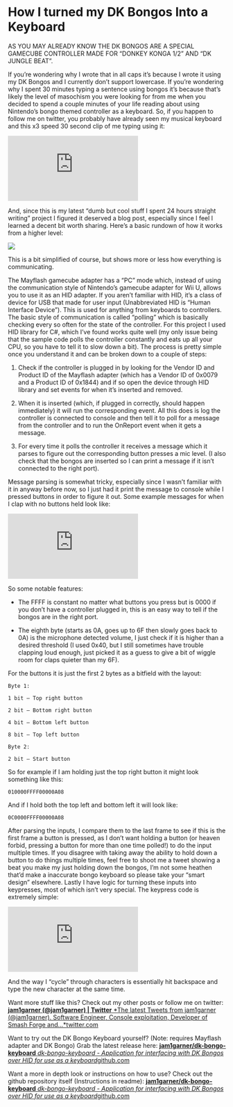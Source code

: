 
# How I turned my DK Bongos Into a Keyboard



AS YOU MAY ALREADY KNOW THE DK BONGOS ARE A SPECIAL GAMECUBE CONTROLLER MADE FOR “DONKEY KONGA 1/2” AND “DK JUNGLE BEAT”.

If you’re wondering why I wrote that in all caps it’s because I wrote it using my DK Bongos and I currently don’t support lowercase. If you’re wondering why I spent 30 minutes typing a sentence using bongos it’s because that’s likely the level of masochism you were looking for from me when you decided to spend a couple minutes of your life reading about using Nintendo’s bongo themed controller as a keyboard. So, if you happen to follow me on twitter, you probably have already seen my musical keyboard and this x3 speed 30 second clip of me typing using it:

<iframe src="https://medium.com/media/01fe4b3861f08785466671d05516ea7e" frameborder=0></iframe>

And, since this is my latest “dumb but cool stuff I spent 24 hours straight writing” project I figured it deserved a blog post, especially since I feel I learned a decent bit worth sharing. Here’s a basic rundown of how it works from a higher level:

![](https://cdn-images-1.medium.com/max/2000/1*aIn-J_TDuDyuPlplDBvhKw.png)

This is a bit simplified of course, but shows more or less how everything is communicating.

The Mayflash gamecube adapter has a “PC” mode which, instead of using the communication style of Nintendo’s gamecube adapter for Wii U, allows you to use it as an HID adapter. If you aren’t familiar with HID, it’s a class of device for USB that made for user input (Unabbreviated HID is “Human Interface Device”). This is used for anything from keyboards to controllers. The basic style of communication is called “polling” which is basically checking every so often for the state of the controller. For this project I used HID library for C#, which I’ve found works quite well (my only issue being that the sample code polls the controller constantly and eats up all your CPU, so you have to tell it to slow down a bit). The process is pretty simple once you understand it and can be broken down to a couple of steps:

1. Check if the controller is plugged in by looking for the Vendor ID and Product ID of the Mayflash adapter (which has a Vendor ID of 0x0079 and a Product ID of 0x1844) and if so open the device through HID library and set events for when it’s inserted and removed.

1. When it is inserted (which, if plugged in correctly, should happen immediately) it will run the corresponding event. All this does is log the controller is connected to console and then tell it to poll for a message from the controller and to run the OnReport event when it gets a message.

1. For every time it polls the controller it receives a message which it parses to figure out the corresponding button presses a mic level. (I also check that the bongos are inserted so I can print a message if it isn’t connected to the right port).

Message parsing is somewhat tricky, especially since I wasn’t familiar with it in anyway before now, so I just had it print the message to console while I pressed buttons in order to figure it out. Some example messages for when I clap with no buttons held look like:

<iframe src="https://medium.com/media/bf87d39eb6f7e6bc26a4856ea8025c1c" frameborder=0></iframe>

So some notable features:

* The FFFF is constant no matter what buttons you press but is 0000 if you don’t have a controller plugged in, this is an easy way to tell if the bongos are in the right port.

* The eighth byte (starts as 0A, goes up to 6F then slowly goes back to 0A) is the microphone detected volume, I just check if it is higher than a desired threshold (I used 0x40, but I still sometimes have trouble clapping loud enough, just picked it as a guess to give a bit of wiggle room for claps quieter than my 6F).

For the buttons it is just the first 2 bytes as a bitfield with the layout:

    Byte 1:

    1 bit — Top right button

    2 bit — Bottom right button

    4 bit — Bottom left button

    8 bit — Top left button

    Byte 2:

    2 bit — Start button

So for example if I am holding just the top right button it might look something like this:

    010000FFFF00000A08

And if I hold both the top left and bottom left it will look like:

    0C0000FFFF00000A08

After parsing the inputs, I compare them to the last frame to see if this is the first frame a button is pressed, as I don’t want holding a button (or heaven forbid, pressing a button for more than one time polled!) to do the input multiple times. If you disagree with taking away the ability to hold down a button to do things multiple times, feel free to shoot me a tweet showing a beat you make my just holding down the bongos, I’m not some heathen that’d make a inaccurate bongo keyboard so please take your “smart design” elsewhere. Lastly I have logic for turning these inputs into keypresses, most of which isn’t very special. The keypress code is extremely simple:

<iframe src="https://medium.com/media/57304cc4bf58fa810ecbf51c42af3e18" frameborder=0></iframe>

And the way I “cycle” through characters is essentially hit backspace and type the new character at the same time.

Want more stuff like this? Check out my other posts or follow me on twitter:
[**jam1garner (@jam1garner) | Twitter**
*The latest Tweets from jam1garner (@jam1garner). Software Engineer, Console exploitation, Developer of Smash Forge and…*twitter.com](https://twitter.com/jam1garner)

Want to try out the DK Bongo Keyboard yourself? (Note: requires Mayflash adapter and DK Bongo) Grab the latest release here:
[**jam1garner/dk-bongo-keyboard**
*dk-bongo-keyboard - Application for interfacing with DK Bongos over HID for use as a keyboard*github.com](https://github.com/jam1garner/dk-bongo-keyboard/releases)

Want a more in depth look or instructions on how to use? Check out the github repository itself (Instructions in readme):
[**jam1garner/dk-bongo-keyboard**
*dk-bongo-keyboard - Application for interfacing with DK Bongos over HID for use as a keyboard*github.com](https://github.com/jam1garner/dk-bongo-keyboard)
